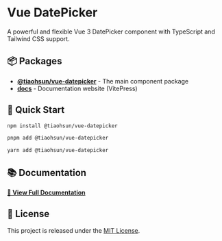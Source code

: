 # Vue DatePicker

A powerful and flexible Vue 3 DatePicker component with TypeScript and Tailwind CSS support.

## 📦 Packages

- **[@tiaohsun/vue-datepicker](./packages/vue-datepicker/README.md)** - The main component package
- **[docs](https://vue-datepicker.tiaohsun.dev)** - Documentation website (VitePress)

## 🚀 Quick Start

```bash
npm install @tiaohsun/vue-datepicker
```

```bash
pnpm add @tiaohsun/vue-datepicker
```

```bash
yarn add @tiaohsun/vue-datepicker
```

## 📚 Documentation

**[📖 View Full Documentation](https://vue-datepicker.tiaohsun.dev)**

## 📝 License

This project is released under the [MIT License](https://github.com/Tiaohsun31/vue-datepicker/blob/main/LICENSE).
